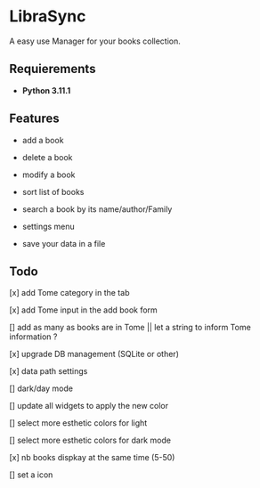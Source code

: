 # **LibraSync**

A easy use Manager for your books collection.

## **Requierements**

- **Python 3.11.1**

## **Features**

- add a book

- delete a book

- modify a book

- sort list of books

- search a book by its name/author/Family

- settings menu

- save your data in a file

## Todo

[x] add Tome category in the tab

[x] add Tome input in the add book form

[] add as many as books are in Tome || let a string to inform Tome information ?

[x] upgrade DB management (SQLite or other)

[x] data path settings 

[] dark/day mode

[] update all widgets to apply the new color

[] select more esthetic colors for light

[] select more esthetic colors for dark mode

[x] nb books dispkay at the same time (5-50)

[] set a icon

